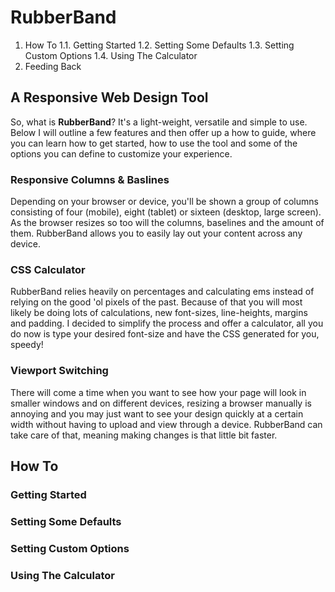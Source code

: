 # RubberBand

1.  How To
  1.1.  Getting Started
  1.2.  Setting Some Defaults
  1.3.  Setting Custom Options
  1.4.  Using The Calculator
2.  Feeding Back

## A Responsive Web Design Tool

So, what is __RubberBand__? It's a light-weight, versatile and simple to use. Below I will outline a few features and then offer up a how to guide, where you can learn how to get started, how to use the tool and some of the options you can define to customize your experience.

### Responsive Columns &amp; Baslines

Depending on your browser or device, you'll be shown a group of columns consisting of four (mobile), eight (tablet) or sixteen (desktop, large screen). As the browser resizes so too will the columns, baselines and the amount of them. RubberBand allows you to easily lay out your content across any device.

### CSS Calculator

RubberBand relies heavily on percentages and calculating ems instead of relying on the good 'ol pixels of the past. Because of that you will most likely be doing lots of calculations, new font-sizes, line-heights, margins and padding. I decided to simplify the process and offer a calculator, all you do now is type your desired font-size and have the CSS generated for you, speedy!

### Viewport Switching

There will come a time when you want to see how your page will look in smaller windows and on different devices, resizing a browser manually is annoying and you may just want to see your design quickly at a certain width without having to upload and view through a device. RubberBand can take care of that, meaning making changes is that little bit faster.

## How To

### Getting Started

### Setting Some Defaults

### Setting Custom Options

### Using The Calculator